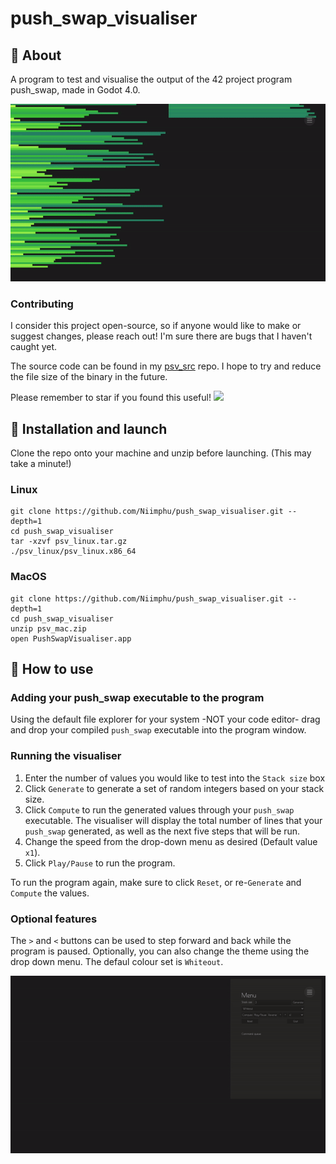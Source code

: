 # push_swap_visualiser
## 🌙 About
A program to test and visualise the output of the 42 project program push_swap, made in Godot 4.0.

<img src='https://github.com/Niimphu/push_swap_visualiser/blob/main/gifs/psv_demo.gif' width='800'>

### Contributing
I consider this project open-source, so if anyone would like to make or suggest changes, please reach out! I'm sure there are bugs that I haven't caught yet.

The source code can be found in my [psv_src](https://github.com/Niimphu/psv_src) repo. I hope to try and reduce the file size of the binary in the future.

Please remember to star if you found this useful! <img src='https://img.shields.io/github/stars/niimphu/push_swap_visualiser?style=social'>

## 🌙 Installation and launch

Clone the repo onto your machine and unzip before launching. (This may take a minute!)

### Linux

```
git clone https://github.com/Niimphu/push_swap_visualiser.git --depth=1
cd push_swap_visualiser
tar -xzvf psv_linux.tar.gz
./psv_linux/psv_linux.x86_64
```

### MacOS

```
git clone https://github.com/Niimphu/push_swap_visualiser.git --depth=1
cd push_swap_visualiser
unzip psv_mac.zip
open PushSwapVisualiser.app
```

## 🌙 How to use


### Adding your push_swap executable to the program

Using the default file explorer for your system -NOT your code editor- drag and drop your compiled `push_swap` executable into the program window.

### Running the visualiser

1. Enter the number of values you would like to test into the `Stack size` box 
2. Click `Generate` to generate a set of random integers based on your stack size.
3. Click `Compute` to run the generated values through your `push_swap` executable. The visualiser will display the total number of lines that your `push_swap` generated, as well as the next five steps that will be run.
4. Change the speed from the drop-down menu as desired (Default value `x1`).
5. Click `Play/Pause` to run the program.

To run the program again, make sure to click `Reset`, or re-`Generate` and `Compute` the values.

### Optional features

The `>` and `<` buttons can be used to step forward and back while the program is paused.
Optionally, you can also change the theme using the drop down menu. The defaul colour set is `Whiteout`.

<img src='https://github.com/Niimphu/push_swap_visualiser/blob/main/gifs/psv_howto.gif' width='800'>
